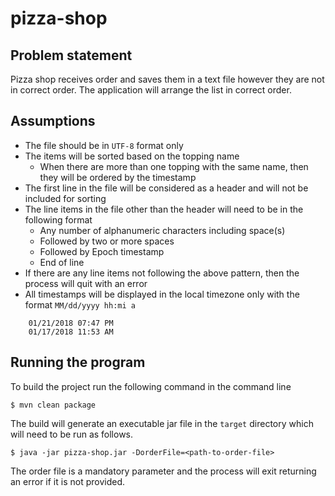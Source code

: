 # pizza-shop

## Problem statement
Pizza shop receives order and saves them in a text file however they are not in correct order.
The application will arrange the list in correct order. 

## Assumptions
* The file should be in `UTF-8` format only
* The items will be sorted based on the topping name
    * When there are more than one topping with the same name, then they will be ordered by the timestamp
* The first line in the file will be considered as a header and will not be included for sorting
* The line items in the file other than the header will need to be in the following format
    * Any number of alphanumeric characters including space(s)
    * Followed by two or more spaces
    * Followed by Epoch timestamp
    * End of line
* If there are any line items not following the above pattern, then the process will quit with an error
* All timestamps will be displayed in the local timezone only with the format `MM/dd/yyyy hh:mi a`
```
    01/21/2018 07:47 PM 
    01/17/2018 11:53 AM
```

## Running the program
To build the project run the following command in the command line

    $ mvn clean package
    
The build will generate an executable jar file in the `target` directory which will need to be run as follows.

    $ java -jar pizza-shop.jar -DorderFile=<path-to-order-file>

The order file is a mandatory parameter and the process will exit returning an error if it is not provided.
